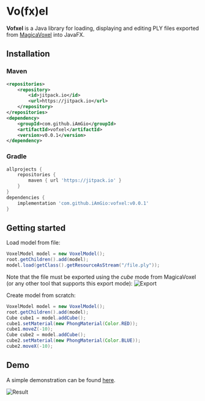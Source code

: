 # Vo(fx)el
**Vofxel** is a Java library for loading, displaying and editing PLY files exported from [MagicaVoxel](https://ephtracy.github.io/) into JavaFX.

## Installation

### Maven
```xml
<repositories>
	<repository>
		<id>jitpack.io</id>
		<url>https://jitpack.io</url>
	</repository>
</repositories>
<dependency>
	<groupId>com.github.iAmGio</groupId>
	<artifactId>vofxel</artifactId>
	<version>v0.0.1</version>
</dependency>
```

### Gradle
```gradle
allprojects {
	repositories {
		maven { url 'https://jitpack.io' }
	}
}
dependencies {
	implementation 'com.github.iAmGio:vofxel:v0.0.1'
}
```

## Getting started
Load model from file:
```java
VoxelModel model = new VoxelModel();
root.getChildren().add(model);
model.load(getClass().getResourceAsStream("/file.ply"));
```

Note that the file must be exported using the _cube_ mode from MagicaVoxel (or any other tool that supports this export mode):
![Export](https://i.imgur.com/6jpqJFO.png)
   
Create model from scratch:
```java
VoxelModel model = new VoxelModel();
root.getChildren().add(model);
Cube cube1 = model.addCube();
cube1.setMaterial(new PhongMaterial(Color.RED));
cube1.moveZ(-10);
Cube cube2 = model.addCube();
cube2.setMaterial(new PhongMaterial(Color.BLUE));
cube2.moveX(-10);
```

## Demo
A simple demonstration can be found [here](https://github.com/iAmGio/vofxel/blob/master/src/test/java/eu/iamgio/vofxel/AppTest.java).

![Result](https://i.imgur.com/wwN5Zh2.png) 